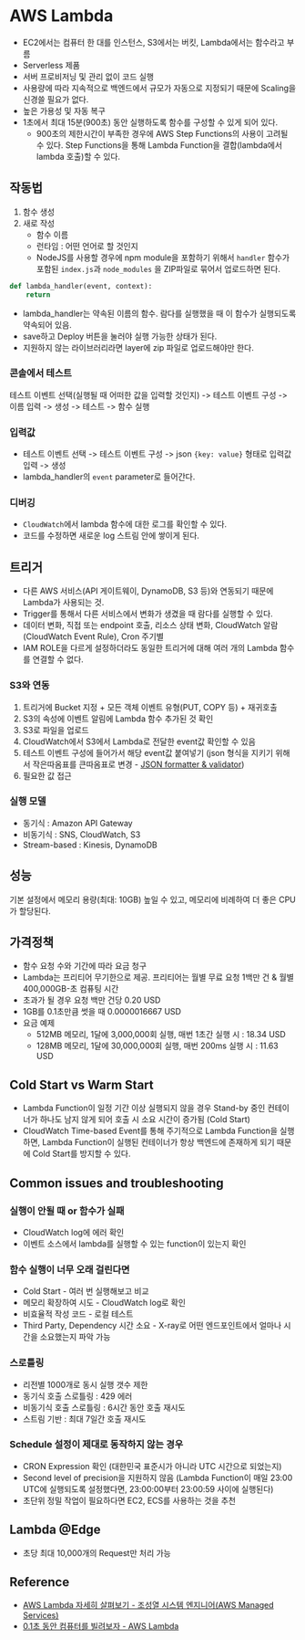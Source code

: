 # AWS Lambda

- EC2에서는 컴퓨터 한 대를 인스턴스, S3에서는 버킷, Lambda에서는 함수라고 부름
- Serverless 제품
- 서버 프로비저닝 및 관리 없이 코드 실행
- 사용량에 따라 지속적으로 백엔드에서 규모가 자동으로 지정되기 때문에 Scaling을 신경쓸 필요가 없다.
- 높은 가용성 및 자동 복구
- 1초에서 최대 15분(900초) 동안 실행하도록 함수를 구성할 수 있게 되어 있다.
  - 900초의 제한시간이 부족한 경우에 AWS Step Functions의 사용이 고려될 수 있다. Step Functions을 통해 Lambda Function을 결합(lambda에서 lambda 호출)할 수 있다.

## 작동법

1. 함수 생성
2. 새로 작성
   - 함수 이름
   - 런타임 : 어떤 언어로 할 것인지
   - NodeJS를 사용할 경우에 npm module을 포함하기 위해서 `handler` 함수가 포함된 `index.js`과 `node_modules` 을 ZIP파일로 묶어서 업로드하면 된다.

```py
def lambda_handler(event, context):
    return
```

- lambda_handler는 약속된 이름의 함수. 람다를 실행했을 때 이 함수가 실행되도록 약속되어 있음.
- save하고 Deploy 버튼을 눌러야 실행 가능한 상태가 된다.
- 지원하지 않는 라이브러리라면 layer에 zip 파일로 업로드해야만 한다.

### 콘솔에서 테스트

테스트 이벤트 선택(실행될 때 어떠한 값을 입력할 것인지) -> 테스트 이벤트 구성 -> 이름 입력 -> 생성 -> 테스트 -> 함수 실행

### 입력값

- 테스트 이벤트 선택 -> 테스트 이벤트 구성 -> json `{key: value}` 형태로 입력값 입력 -> 생성
- lambda_handler의 `event` parameter로 들어간다.

### 디버깅

- `CloudWatch`에서 lambda 함수에 대한 로그를 확인할 수 있다.
- 코드를 수정하면 새로운 log 스트림 안에 쌓이게 된다.

## 트리거

- 다른 AWS 서비스(API 게이트웨이, DynamoDB, S3 등)와 연동되기 때문에 Lambda가 사용되는 것.
- Trigger를 통해서 다른 서비스에서 변화가 생겼을 때 람다를 실행할 수 있다.
- 데이터 변화, 직접 또는 endpoint 호출, 리소스 상태 변화, CloudWatch 알람(CloudWatch Event Rule), Cron 주기별
- IAM ROLE을 다르게 설정하더라도 동일한 트리거에 대해 여러 개의 Lambda 함수를 연결할 수 없다.

### S3와 연동

1. 트리거에 Bucket 지정 + 모든 객체 이벤트 유형(PUT, COPY 등) + 재귀호출
2. S3의 속성에 이벤트 알림에 Lambda 함수 추가된 것 확인
3. S3로 파일을 업로드
4. CloudWatch에서 S3에서 Lambda로 전달한 event값 확인할 수 있음
5. 테스트 이벤트 구성에 들어가서 해당 event값 붙여넣기 (json 형식을 지키기 위해서 작은따옴표를 큰따옴표로 변경 - [JSON formatter & validator](https://jsonformatter.curiousconcept.com/))
6. 필요한 값 접근

### 실행 모델

- 동기식 : Amazon API Gateway
- 비동기식 : SNS, CloudWatch, S3
- Stream-based : Kinesis, DynamoDB

## 성능

기본 설정에서 메모리 용량(최대: 10GB) 높일 수 있고, 메모리에 비례하여 더 좋은 CPU가 할당된다.

## 가격정책

- 함수 요청 수와 기간에 따라 요금 청구
- Lambda는 프리티어 무기한으로 제공. 프리티어는 월별 무료 요청 1백만 건 & 월별 400,000GB-초 컴퓨팅 시간
- 초과가 될 경우 요청 백만 건당 0.20 USD
- 1GB를 0.1초만큼 썻을 때 0.0000016667 USD
- 요금 예제
  - 512MB 메모리, 1달에 3,000,000회 실행, 매번 1초간 실행 시 : 18.34 USD
  - 128MB 메모리, 1달에 30,000,000회 실행, 매번 200ms 실행 시 : 11.63 USD

## Cold Start vs Warm Start

- Lambda Function이 일정 기간 이상 실행되지 않을 경우 Stand-by 중인 컨테이너가 하나도 남지 않게 되어 호출 시 소요 시간이 증가됨 (Cold Start)
- CloudWatch Time-based Event를 통해 주기적으로 Lambda Function을 실행하면, Lambda Function이 실행된 컨테이너가 항상 백엔드에 존재하게 되기 때문에 Cold Start를 방지할 수 있다.

## Common issues and troubleshooting

### 실행이 안될 때 or 함수가 실패

- CloudWatch log에 에러 확인
- 이벤트 소스에서 lambda를 실행할 수 있는 function이 있는지 확인

### 함수 실행이 너무 오래 걸린다면

- Cold Start - 여러 번 실행해보고 비교
- 메모리 확장하여 시도 - CloudWatch log로 확인
- 비효율적 작성 코드 - 로컬 테스트
- Third Party, Dependency 시간 소요 - X-ray로 어떤 엔드포인트에서 얼마나 시간을 소요했는지 파악 가능

### 스로틀링

- 리전별 1000개로 동시 실행 갯수 제한
- 동기식 호출 스로틀링 : 429 에러
- 비동기식 호출 스로틀링 : 6시간 동안 호출 재시도
- 스트림 기반 : 최대 7일간 호출 재시도

### Schedule 설정이 제대로 동작하지 않는 경우

- CRON Expression 확인 (대한민국 표준시가 아니라 UTC 시간으로 되었는지)
- Second level of precision을 지원하지 않음 (Lambda Function이 매일 23:00 UTC에 실행되도록 설정했다면, 23:00:00부터 23:00:59 사이에 실행된다)
- 초단위 정밀 작업이 필요하다면 EC2, ECS를 사용하는 것을 추천

## Lambda @Edge

- 초당 최대 10,000개의 Request만 처리 가능

## Reference

- [AWS Lambda 자세히 살펴보기 - 조성열 시스템 엔지니어(AWS Managed Services)](https://www.youtube.com/watch?v=I_HuqdIXHEg)
- [0.1초 동안 컴퓨터를 빌려보자 - AWS Lambda](https://www.youtube.com/watch?v=t8sjTFM_tfE&fbclid=IwAR1m35LHhEoMMgcCKEjaGs-KJ04M2v-wuE1AuqC0OQLWpgoGOfyf3Md5aFk)
